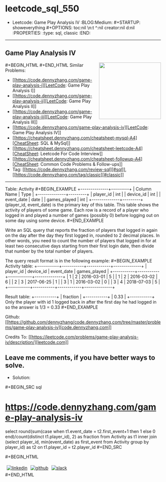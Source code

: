 # leetcode_sql_550

* Leetcode: Game Play Analysis IV                                :BLOG:Medium:
#+STARTUP: showeverything
#+OPTIONS: toc:nil \n:t ^:nil creator:nil d:nil
:PROPERTIES:
:type:     sql, classic
:END:
---------------------------------------------------------------------
Game Play Analysis IV
---------------------------------------------------------------------
#+BEGIN_HTML
<a href="https://github.com/dennyzhang/code.dennyzhang.com/tree/master/problems/game-play-analysis-iv"><img align="right" width="200" height="183" src="https://www.dennyzhang.com/wp-content/uploads/denny/watermark/github.png" /></a>
#+END_HTML
Similar Problems:
- [[https://code.dennyzhang.com/game-play-analysis-i][LeetCode: Game Play Analysis I]]
- [[https://code.dennyzhang.com/game-play-analysis-ii][LeetCode: Game Play Analysis II]]
- [[https://code.dennyzhang.com/game-play-analysis-iii][LeetCode: Game Play Analysis III]]
- [[https://code.dennyzhang.com/game-play-analysis-iv][LeetCode: Game Play Analysis IV]]
- [[https://cheatsheet.dennyzhang.com/cheatsheet-mysql-A4][CheatSheet: SQL & MySql]]
- [[https://cheatsheet.dennyzhang.com/cheatsheet-leetcode-A4][CheatSheet: Leetcode For Code Interview]]
- [[https://cheatsheet.dennyzhang.com/cheatsheet-followup-A4][CheatSheet: Common Code Problems & Follow-ups]]
- Tag: [[https://code.dennyzhang.com/review-sql][#sql]], [[https://code.dennyzhang.com/tag/classic][#classic]]
---------------------------------------------------------------------
Table: Activity
#+BEGIN_EXAMPLE
+--------------+---------+
| Column Name  | Type    |
+--------------+---------+
| player_id    | int     |
| device_id    | int     |
| event_date   | date    |
| games_played | int     |
+--------------+---------+
(player_id, event_date) is the primary key of this table.
This table shows the activity of players of some game.
Each row is a record of a player who logged in and played a number of games (possibly 0) before logging out on some day using some device.
#+END_EXAMPLE
 
Write an SQL query that reports the fraction of players that logged in again on the day after the day they first logged in, rounded to 2 decimal places. In other words, you need to count the number of players that logged in for at least two consecutive days starting from their first login date, then divide that number by the total number of players.

The query result format is in the following example:
#+BEGIN_EXAMPLE
Activity table:
+-----------+-----------+------------+--------------+
| player_id | device_id | event_date | games_played |
+-----------+-----------+------------+--------------+
| 1         | 2         | 2016-03-01 | 5            |
| 1         | 2         | 2016-03-02 | 6            |
| 2         | 3         | 2017-06-25 | 1            |
| 3         | 1         | 2016-03-02 | 0            |
| 3         | 4         | 2018-07-03 | 5            |
+-----------+-----------+------------+--------------+

Result table:
+-----------+
| fraction  |
+-----------+
| 0.33      |
+-----------+
Only the player with id 1 logged back in after the first day he had logged in so the answer is 1/3 = 0.33
#+END_EXAMPLE

Github: [[https://github.com/dennyzhang/code.dennyzhang.com/tree/master/problems/game-play-analysis-iv][code.dennyzhang.com]]

Credits To: [[https://leetcode.com/problems/game-play-analysis-iv/description/][leetcode.com]]

Leave me comments, if you have better ways to solve.
---------------------------------------------------------------------
- Solution:

#+BEGIN_SRC sql
# https://code.dennyzhang.com/game-play-analysis-iv
select round(sum(case when t1.event_date = t2.first_event+1 then 1 else 0 end)/count(distinct t1.player_id), 2) as fraction
from Activity as t1 inner join
    (select player_id, min(event_date) as first_event
    from Activity
    group by player_id) as t2
on t1.player_id = t2.player_id
#+END_SRC

#+BEGIN_HTML
<div style="overflow: hidden;">
<div style="float: left; padding: 5px"> <a href="https://www.linkedin.com/in/dennyzhang001"><img src="https://www.dennyzhang.com/wp-content/uploads/sns/linkedin.png" alt="linkedin" /></a></div>
<div style="float: left; padding: 5px"><a href="https://github.com/dennyzhang"><img src="https://www.dennyzhang.com/wp-content/uploads/sns/github.png" alt="github" /></a></div>
<div style="float: left; padding: 5px"><a href="https://www.dennyzhang.com/slack" target="_blank" rel="nofollow"><img src="https://www.dennyzhang.com/wp-content/uploads/sns/slack.png" alt="slack"/></a></div>
</div>
#+END_HTML
